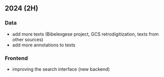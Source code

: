 ## 2024 (2H)
### Data
- add more texts (Bibelexgese project, GCS retrodigitization, texts from other sources)
- add more annotations to texts
### Frontend
- improving the search interface (new backend)
